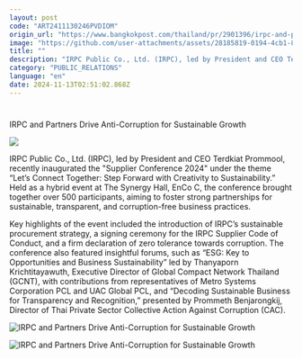 ```yaml
---
layout: post
code: "ART2411130246PVDIOM"
origin_url: "https://www.bangkokpost.com/thailand/pr/2901396/irpc-and-partners-drive-anti-corruption-for-sustainable-growth"
image: "https://github.com/user-attachments/assets/28185819-0194-4cb1-81d2-63452a58e079"
title: ""
description: "IRPC Public Co., Ltd. (IRPC), led by President and CEO Terdkiat Prommool, recently inaugurated the \"Supplier Conference 2024\" under the theme “Let’s Connect Together: Step Forward with Creativity to Sustainability.” Held as a hybrid event at The Synergy Hall, EnCo C, the conference brought together over 500 participants, aiming to foster strong partnerships for sustainable, transparent, and corruption-free business practices."
category: "PUBLIC_RELATIONS"
language: "en"
date: 2024-11-13T02:51:02.868Z
---
```


# 

IRPC and Partners Drive Anti-Corruption for Sustainable Growth

![](https://github.com/user-attachments/assets/9bffca92-5afb-42f5-8ab2-f52bb6ffe476)

IRPC Public Co., Ltd. (IRPC), led by President and CEO Terdkiat Prommool, recently inaugurated the "Supplier Conference 2024" under the theme “Let’s Connect Together: Step Forward with Creativity to Sustainability.” Held as a hybrid event at The Synergy Hall, EnCo C, the conference brought together over 500 participants, aiming to foster strong partnerships for sustainable, transparent, and corruption-free business practices. 

Key highlights of the event included the introduction of IRPC’s sustainable procurement strategy, a signing ceremony for the IRPC Supplier Code of Conduct, and a firm declaration of zero tolerance towards corruption. The conference also featured insightful forums, such as “ESG: Key to Opportunities and Business Sustainability” led by Thanyaporn Krichtitayawuth, Executive Director of Global Compact Network Thailand (GCNT), with contributions from representatives of Metro Systems Corporation PCL and UAC Global PCL, and “Decoding Sustainable Business for Transparency and Recognition,” presented by Prommeth Benjarongkij, Director of Thai Private Sector Collective Action Against Corruption (CAC). 

![IRPC and Partners Drive Anti-Corruption for Sustainable Growth](https://github.com/user-attachments/assets/08b224f7-1005-4d3b-860f-9c08d585a2fc)

![IRPC and Partners Drive Anti-Corruption for Sustainable Growth](https://github.com/user-attachments/assets/9f4d3997-2270-40dd-815e-5400fc50f9c7)